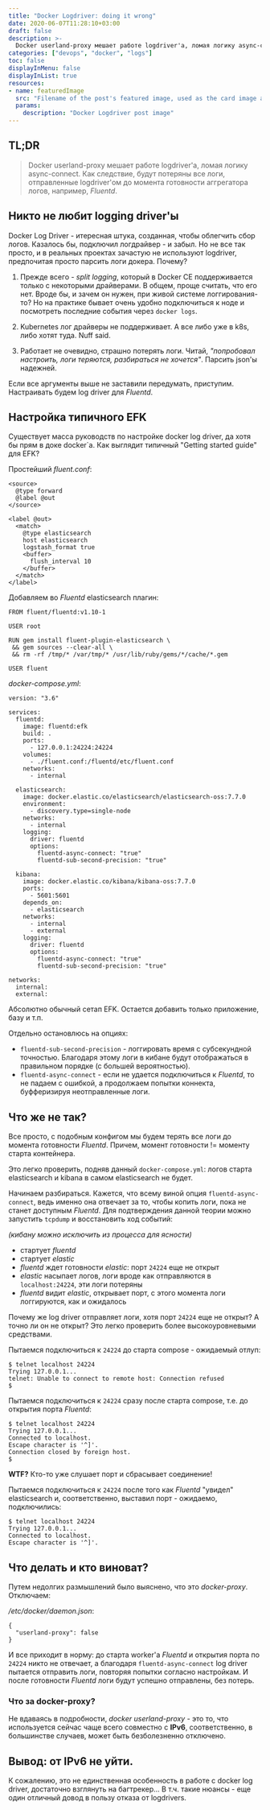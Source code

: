```yaml
---
title: "Docker Logdriver: doing it wrong"
date: 2020-06-07T11:28:10+03:00
draft: false
description: >-
  Docker userland-proxy мешает работе logdriver'a, ломая логику async-connect. Как следствие, будут потеряны все логи, отправленные logdriver'ом до момента готовности аггрегатора логов, например, *Fluentd*.
categories: ["devops", "docker", "logs"]
toc: false
displayInMenu: false
displayInList: true
resources:
- name: featuredImage
  src: "Filename of the post's featured image, used as the card image and the image at the top of the article"
  params:
    description: "Docker Logdriver post image"
---
```


## TL;DR
> Docker userland-proxy мешает работе logdriver'a, ломая логику async-connect. Как следствие, будут потеряны все логи, отправленные logdriver'ом до момента готовности аггрегатора логов, например, *Fluentd*.


## Никто не любит logging driver'ы

Docker Log Driver - итересная штука, созданная, чтобы облегчить сбор логов. Казалось бы, подключил логдрайвер - и забыл. Но не все так просто, и в реальных проектах зачастую не используют logdriver, предпочитая просто парсить логи докера. Почему?

1. Прежде всего - *split logging*, который в Docker CE поддерживается только с некоторыми драйверами. В общем, проще считать, что его нет. Вроде бы, и зачем он нужен, при живой системе логгирования-то? Но на практике бывает очень удобно подключиться к ноде и посмотреть последние события через `docker logs`.

1. Kubernetes лог драйверы не поддерживает. А все либо уже в k8s, либо хотят туда. Nuff said.

1. Работает не очевидно, страшно потерять логи. Читай, *"попробовал настроить, логи теряются, разбираться не хочется"*. Парсить json'ы надежней.

Если все аргументы выше не заставили передумать, приступим. Настраивать будем log driver для *Fluentd*.

## Настройка типичного EFK

Существует масса руководств по настройке docker log driver, да хотя бы прям в доке docker`a. Как выглядит типичный "Getting started guide" для EFK?

Простейший *fluent.conf*:
```
<source>
  @type forward
  @label @out
</source>

<label @out>
  <match>
    @type elasticsearch
    host elasticsearch
    logstash_format true
    <buffer>
      flush_interval 10
    </buffer>
  </match>
</label>
```

Добавляем во *Fluentd* elasticsearch плагин:
```
FROM fluent/fluentd:v1.10-1

USER root

RUN gem install fluent-plugin-elasticsearch \
 && gem sources --clear-all \
 && rm -rf /tmp/* /var/tmp/* /usr/lib/ruby/gems/*/cache/*.gem

USER fluent
```

*docker-compose.yml*:
```
version: "3.6"

services:
  fluentd:
    image: fluentd:efk
    build: .
    ports:
      - 127.0.0.1:24224:24224
    volumes:
      - ./fluent.conf:/fluentd/etc/fluent.conf
    networks:
      - internal

  elasticsearch:
    image: docker.elastic.co/elasticsearch/elasticsearch-oss:7.7.0
    environment:
      - discovery.type=single-node
    networks:
      - internal
    logging:
      driver: fluentd
      options:
        fluentd-async-connect: "true"
        fluentd-sub-second-precision: "true"

  kibana:
    image: docker.elastic.co/kibana/kibana-oss:7.7.0
    ports:
      - 5601:5601
    depends_on:
      - elasticsearch
    networks:
      - internal
      - external
    logging:
      driver: fluentd
      options:
        fluentd-async-connect: "true"
        fluentd-sub-second-precision: "true"

networks:
  internal:
  external:
```


Абсолютно обычный сетап EFK. Остается добавить только приложение, базу и т.п.

Отдельно остановлюсь на опциях:
* `fluentd-sub-second-precision` - логгировать время с субсекундной точностью. Благодаря этому логи в кибане будут отображаться в правильном порядке (с большей вероятностью).
* `fluentd-async-connect` - если не удается подключиться к *Fluentd*, то не падаем с ошибкой, а продолжаем попытки коннекта, буфферизируя неотправленные логи.

## Что же не так?

Все просто, с подобным конфигом мы будем терять все логи до момента готовности *Fluentd*. Причем, момент готовности != моменту старта контейнера.

Это легко проверить, подняв данный `docker-compose.yml`: логов старта elasticsearch и kibana в самом elasticsearch не будет.

Начинаем разбираться. Кажется, что всему виной опция `fluentd-async-connect`, ведь именно она отвечает за то, чтобы копить логи, пока не станет доступным *Fluentd*. Для подтверждения данной теории можно запустить `tcpdump` и восстановить ход событий:

*(кибану можно исключить из процесса для ясности)*
- стартует *fluentd*
- стартует *elastic*
- *fluentd* ждет готовности *elastic*: порт `24224` еще не открыт
- *elastic* насыпает логов, логи вроде как отправляются в `localhost:24224`, эти логи потеряны
- *fluentd* видит *elastic*, открывает порт, с этого момента логи логгируются, как и ожидалось

Почему же log driver отправляет логи, хотя порт `24224` еще не открыт? А точно ли он не открыт? Это легко проверить более высокоуровневыми средствами.

Пытаемся подключиться к `24224` до старта compose - ожидаемый отлуп:
```
$ telnet localhost 24224
Trying 127.0.0.1...
telnet: Unable to connect to remote host: Connection refused
$
```

Пытаемся подключиться к `24224` сразу после старта compose, т.е. до открытия порта *Fluentd*:
```
$ telnet localhost 24224
Trying 127.0.0.1...
Connected to localhost.
Escape character is '^]'.
Connection closed by foreign host.
$
```
**WTF?** Кто-то уже слушает порт и сбрасывает соединение!

Пытаемся подключиться к `24224` после того как *Fluentd* "увидел" elasticsearch и, соответственно, выставил порт - ожидаемо, подключились:
```
$ telnet localhost 24224
Trying 127.0.0.1...
Connected to localhost.
Escape character is '^]'.
```

## Что делать и кто виноват?

Путем недолгих размышлений было выяснено, что это *docker-proxy*. Отключаем:

*/etc/docker/daemon.json*:
```
{
  "userland-proxy": false
}
```
И все приходит в норму: до старта worker'a *Fluentd* и открытия порта по `24224` никто не отвечает, а благодаря `fluentd-async-connect` log driver пытается отправить логи, повторяя попытки согласно настройкам. И после готовности *Fluentd* логи будут успешно отправлены, без потерь.

### Что за docker-proxy?
Не вдаваясь в подробности, *docker userland-proxy* - это то, что используется сейчас чаще всего совместно с **IPv6**, соответственно, в большинстве случаев, может быть безболезненно отключено.

## Вывод: от IPv6 не уйти.

К сожалению, это не единственная особенность в работе с docker log driver, достаточно взглянуть на багтрекер... В т.ч. такие нюансы - еще один отличный довод в пользу отказа от logdrivers.